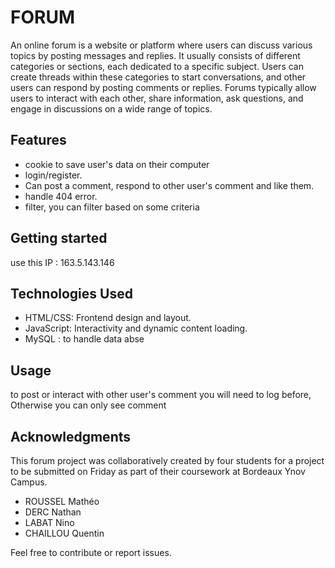 # FORUM
An online forum is a website or platform where users can discuss various topics by posting messages and replies. It usually consists of different categories or sections, each dedicated to a specific subject. Users can create threads within these categories to start conversations, and other users can respond by posting comments or replies. Forums typically allow users to interact with each other, share information, ask questions, and engage in discussions on a wide range of topics.

## Features

- cookie to save user's data on their computer
- login/register.
- Can post a comment, respond to other user's comment and like them.
- handle 404 error.
- filter, you can filter based on some criteria

## Getting started

use this IP : 163.5.143.146

## Technologies Used

- HTML/CSS: Frontend design and layout.
- JavaScript: Interactivity and dynamic content loading.
- MySQL : to handle data abse


## Usage

to post or interact with other user's comment you will need to log before, 
Otherwise you can only see comment

## Acknowledgments

This forum project was collaboratively created by four students for a project to be submitted on Friday as part of their coursework at Bordeaux Ynov Campus.

- ROUSSEL Mathéo
- DERC Nathan
- LABAT Nino
- CHAILLOU Quentin

Feel free to contribute or report issues.
